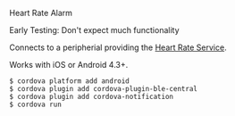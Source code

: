 Heart Rate Alarm

Early Testing: Don't expect much functionality


Connects to a peripherial providing the [Heart Rate Service](http://goo.gl/wKH3X7).

Works with iOS or Android 4.3+.

    $ cordova platform add android
    $ cordova plugin add cordova-plugin-ble-central
    $ cordova plugin add cordova-notification
    $ cordova run
